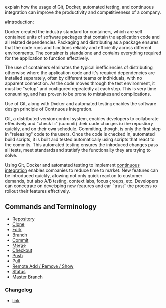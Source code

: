 explain how the usage of Git, Docker, automated testing, and continuous integration can improve the productivity and competitiveness of a company. 

#Introduction:

Docker created the industry standard for containers, which are self contained units of software packages that contain the application code and all related dependencies. Packaging and distributing as a package ensures that the code runs and functions reliably and efficiently across different environments.  The container is standalone  and contains everything required for the application to function effectively.

The use of containers eliminates the typical inefficiencies of distributing otherwise where the application code and it's required dependencies are installed separately, often by different teams or individuals, with no apparent connection. As the code moves through the test environment, it must be "setup" and configured repeatedly at each step. This is very time consuming, and has proven to be prone to mistakes and complications.

Use of Git, along with Docker and automated testing enables the software design principle of Continuous Integration. 

Git, a distributed version control system, enables developers to collaborate effectively and "check in" (commit) their code changes to the repository quickly, and on their own schedule. Commiting, though, is only the first step in "releasing" code to the users. Once the code is checked in, automated build scripts, it is built and tested automatically using scripts that react to the commits. This automated testing ensures the introduced changes pass all tests, meet standards and statisfy the functionality they are trying to solve. 

Using Git, Docker and automated testing to implement [continuous integration](https://en.wikipedia.org/wiki/Continuous_integration) enables companies to reduce time to market. New features can be introduced quickly, allowing not only quick reaction to customer demands, but also A/B testing, context labs, focus groups, etc. Developers can concetrate on developing new features and can "trust" the process to rollout their features effectively.

## Commands and Terminology 
   - [Repository](Repository.md)
   - [Clone](Clone.md)
   - [Fork](Fork.md)
   - [Branch](Branch.md)
   - [Commit](Commit.md)
   - [Merge](Merge.md) 
   - [Checkout](Checkout.md) 
   - [Push](Push.md) 
   - [Pull](Pull.md)
   - [Remote Add / Remove / Show](Remote.md) 
   - [Status](Status.md) 
   - [Master Branch](MasterBranch.md) 
    
### Changelog
   - [link](readme.md)